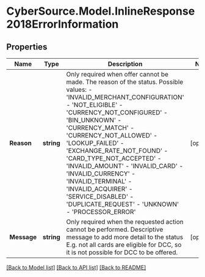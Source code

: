 # CyberSource.Model.InlineResponse2018ErrorInformation
## Properties

Name | Type | Description | Notes
------------ | ------------- | ------------- | -------------
**Reason** | **string** | Only required when offer cannot be made. The reason of the status.  Possible values: - &#39;INVALID_MERCHANT_CONFIGURATION&#39; - &#39;NOT_ELIGIBLE&#39; - &#39;CURRENCY_NOT_CONFIGURED&#39; - &#39;BIN_UNKNOWN&#39; - &#39;CURRENCY_MATCH&#39; - &#39;CURRENCY_NOT_ALLOWED&#39; - &#39;LOOKUP_FAILED&#39; - &#39;EXCHANGE_RATE_NOT_FOUND&#39; - &#39;CARD_TYPE_NOT_ACCEPTED&#39; - &#39;INVALID_AMOUNT&#39; - &#39;INVALID_CARD&#39; - &#39;INVALID_CURRENCY&#39; - &#39;INVALID_TERMINAL&#39; - &#39;INVALID_ACQUIRER&#39; - &#39;SERVICE_DISABLED&#39; - &#39;DUPLICATE_REQUEST&#39; - &#39;UNKNOWN&#39; - &#39;PROCESSOR_ERROR&#39;  | [optional] 
**Message** | **string** | Only required when the requested action cannot be performed. Descriptive message to add more detail to the status E.g. not all cards are eligible for DCC, so it is not possible for DCC to be offered. | [optional] 

[[Back to Model list]](../README.md#documentation-for-models) [[Back to API list]](../README.md#documentation-for-api-endpoints) [[Back to README]](../README.md)

